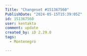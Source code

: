 ```yaml
---
Title: "Changeset #151367560"
PublishDate: "2024-05-15T15:39:05Z"
id: 151367560
user: kentakta
comment: update
created_by: iD 2.29.0
tags:
  - Montenegro

---
```

